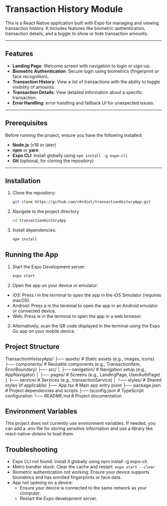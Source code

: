 # Transaction History Module

This is a React Native application built with Expo for managing and viewing transaction history. It includes features like biometric authentication, transaction details, and a toggle to show or hide transaction amounts.

---

## Features

- **Landing Page**: Welcome screen with navigation to login or sign-up.
- **Biometric Authentication**: Secure login using biometrics (fingerprint or face recognition).
- **Transaction History**: View a list of transactions with the ability to toggle visibility of amounts.
- **Transaction Details**: View detailed information about a specific transaction.
- **Error Handling**: error handling and fallback UI for unexpected issues.

---

## Prerequisites

Before running the project, ensure you have the following installed:

- **Node.js** (v16 or later)
- **npm** or **yarn**
- **Expo CLI**: Install globally using `npm install -g expo-cli`
- **Git** (optional, for cloning the repository)

---

## Installation

1. Clone the repository:

   ```bash
   git clone https://github.com/c0rdial/transactionHistoryApp.git

2. Navigate to the project directory
   ```bash
   cd transactionHistoryApp

4. Install dependencies:
   ```bash
   npm install

## Running the App

1. Start the Expo Development server:
   ```bash
   expo start

3. Open the app on your device or emulator:

- iOS: Press i in the terminal to open the app in the iOS Simulator (requires macOS).
- Android: Press a in the terminal to open the app in an Android emulator or connected device.
- Web: Press w in the terminal to open the app in a web browser.

3. Alternatively, scan the QR code displayed in the terminal using the Expo Go app on your mobile device.

## Project Structure
TransactionHistoryApp/
├── assets/              # Static assets (e.g., images, icons)
├── components/          # Reusable components (e.g., TransactionItem, ErrorBoundary)
├── src/
│   ├── navigation/      # Navigation setup (e.g., AppNavigator)
│   ├── pages/           # Screens (e.g., LandingPage, UserAuthPage)
│   ├── service/         # Services (e.g., transactionService)
│   └── styles/          # Shared styles (if applicable)
├── App.tsx              # Main app entry point
├── package.json         # Project dependencies and scripts
├── tsconfig.json        # TypeScript configuration
└── README.md            # Project documentation
</details>

## Environment Variables
This project does not currently use environment variables. If needed, you can add a .env file for storing sensitive information and use a library like react-native-dotenv to load them.

## Troubleshooting
- Expo CLI not found: Install it globally using npm install -g expo-cli.
- Metro bundler stuck: Clear the cache and restart:
    `expo start --clear`
- Biometric authentication not working: Ensure your device supports biometrics and has enrolled fingerprints or face data.
- App not opening on a device:
    - Ensure your device is connected to the same network as your computer.
    - Restart the Expo development server.
